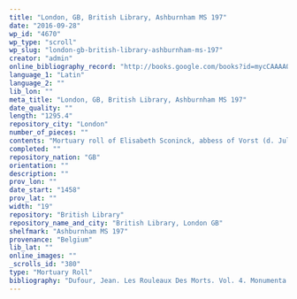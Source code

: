 ```yaml
---
title: "London, GB, British Library, Ashburnham MS 197"
date: "2016-09-28"
wp_id: "4670"
wp_type: "scroll"
wp_slug: "london-gb-british-library-ashburnham-ms-197"
creator: "admin"
online_bibliography_record: "http://books.google.com/books?id=mycCAAAAQAAJ&pg=PT204&lpg=PT204&dq=ashburnham+mortuary+roll&source=bl&ots=DSTR8IugZF&sig=D-jmKH2wKHFRmM_QKw7W60Zfif8&hl=en&sa=X&ei=bXXyU6rBIs_-yQT6h4GACw&ved=0CB0Q6AEwAA#v=onepage&q=ashburnham%20mortuary%20roll&f=false"
language_1: "Latin"
language_2: ""
lib_lon: ""
meta_title: "London, GB, British Library, Ashburnham MS 197"
date_quality: ""
length: "1295.4"
repository_city: "London"
number_of_pieces: ""
contents: "Mortuary roll of Elisabeth Sconinck, abbess of Vorst (d. July 19, 1458)."
completed: ""
repository_nation: "GB"
orientation: ""
description: ""
prov_lon: ""
date_start: "1458"
prov_lat: ""
width: "19"
repository: "British Library"
repository_name_and_city: "British Library, London GB"
shelfmark: "Ashburnham MS 197"
provenance: "Belgium"
lib_lat: ""
online_images: ""
_scrolls_id: "380"
type: "Mortuary Roll"
bibliography: "Dufour, Jean. Les Rouleaux Des Morts. Vol. 4. Monumenta Palaeographica Medii Aevi. Series Gallica. Turnhout: Brepols, 2009, no. 354."
---
```



